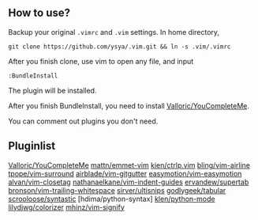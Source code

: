 How to use?
---
Backup your original `.vimrc` and `.vim` settings.
In home directory,

```
git clone https://github.com/ysya/.vim.git && ln -s .vim/.vimrc
```

After you finish clone, use vim to open any file, and input

```
:BundleInstall
```

The plugin will be installed.

After you finish BundleInstall, you need to install [Valloric/YouCompleteMe](https://github.com/Valloric/YouCompleteMe).

You can comment out plugins you don't need.

Pluginlist
---
[Valloric/YouCompleteMe](https://github.com/Valloric/YouCompleteMe)
[mattn/emmet-vim](https://github.com/mattn/emmet-vim)
[kien/ctrlp.vim](https://github.com/kien/ctrlp.vim)
[bling/vim-airline](https://github.com/bling/vim-airline)
[tpope/vim-surround](https://github.com/tpope/vim-surround)
[airblade/vim-gitgutter](https://github.com/airblade/vim-gitgutter)
[easymotion/vim-easymotion](https://github.com/easymotion/vim-easymotion)
[alvan/vim-closetag](https://github.com/alvan/vim-closetag)
[nathanaelkane/vim-indent-guides](https://github.com/nathanaelkane/vim-indent-guides)
[ervandew/supertab](https://github.com/ervandew/supertab)
[bronson/vim-trailing-whitespace](https://github.com/bronson/vim-trailing-whitespace)
[sirver/ultisnips](https://github.com/SirVer/ultisnips)
[godlygeek/tabular](https://github.com/godlygeek/tabular)
[scrooloose/syntastic](https://github.com/scrooloose/syntastic)
[hdima/python-syntax]
[klen/python-mode](https://github.com/klen/python-mode)
[lilydjwg/colorizer](https://github.com/lilydjwg/colorizer)
[mhinz/vim-signify](https://github.com/mhinz/vim-signify)




